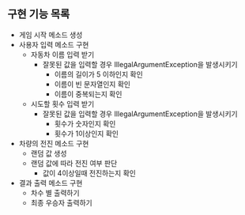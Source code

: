 ## 구현 기능 목록

- 게임 시작 메소드 생성
- 사용자 입력 메소드 구현
    - 자동차 이름 입력 받기
        - 잘못된 값을 입력할 경우 IllegalArgumentException을 발생시키기
            - 이름의 길이가 5 이하인지 확인
            - 이름이 빈 문자열인지 확인
            - 이름이 중복되는지 확인
    - 시도할 횟수 입력 받기
        - 잘못된 값을 입력할 경우 IllegalArgumentException을 발생시키기
            - 횟수가 숫자인지 확인
            - 횟수가 1이상인지 확인
- 차량의 전진 메소드 구현
    - 랜덤 값 생성
    - 랜덤 값에 따라 전진 여부 판단
        - 값이 4이상일때 전진하는지 확인
- 결과 출력 메소드 구현
    - 차수 별 출력하기
    - 최종 우승자 출력하기
